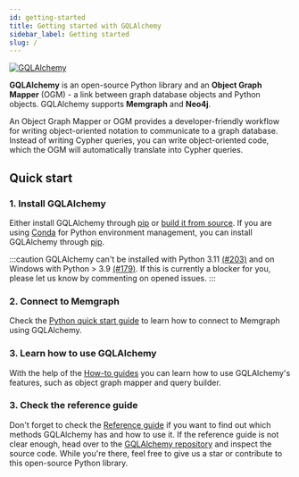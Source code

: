 ```yaml
---
id: getting-started
title: Getting started with GQLAlchemy
sidebar_label: Getting started
slug: /
---
```


[![GQLAlchemy](https://img.shields.io/badge/source-GQLAlchemy-FB6E00?style=for-the-badge&logo=github&logoColor=white)](https://github.com/memgraph/gqlalchemy)

**GQLAlchemy** is an open-source Python library and an **Object Graph Mapper** (OGM) - a link between graph database objects and Python objects. GQLAlchemy supports **Memgraph** and **Neo4j**.

An Object Graph Mapper or OGM provides a developer-friendly workflow for writing object-oriented notation to communicate to a graph database. Instead of writing Cypher queries, you can write object-oriented code, which the OGM will automatically translate into Cypher queries.

## Quick start

### 1. Install GQLAlchemy

Either install GQLAlchemy through [pip](/installation.md#pip) or [build it from
source](/installation.md#source). If you are using [Conda](https://docs.conda.io/en/latest/) for Python environment management, you can install GQLAlchemy through [pip](/installation.md#pip).

:::caution
GQLAlchemy can't be installed with Python 3.11 [(#203)](https://github.com/memgraph/gqlalchemy/issues/203) and on Windows with Python > 3.9 [(#179)](https://github.com/memgraph/gqlalchemy/issues/179). If this is currently a blocker for you, please let us know by commenting on opened issues.
:::

### 2. Connect to Memgraph

Check the [Python quick start guide](/memgraph/connect-to-memgraph/drivers/python) to learn how to connect to Memgraph using GQLAlchemy.

### 3. Learn how to use GQLAlchemy

With the help of the [How-to guides](/how-to-guides/overview.md) you can learn how to use GQLAlchemy's features, such as object graph mapper and query builder. 

### 3. Check the reference guide

Don't forget to check the [Reference guide](/gqlalchemy/reference) if you want to find out which methods GQLAlchemy has and how to use it. If the reference guide is not clear enough, head over to the [GQLAlchemy repository](https://github.com/memgraph/gqlalchemy) and inspect the source code. While you're there, feel free to give us a star or contribute to this open-source Python library.
